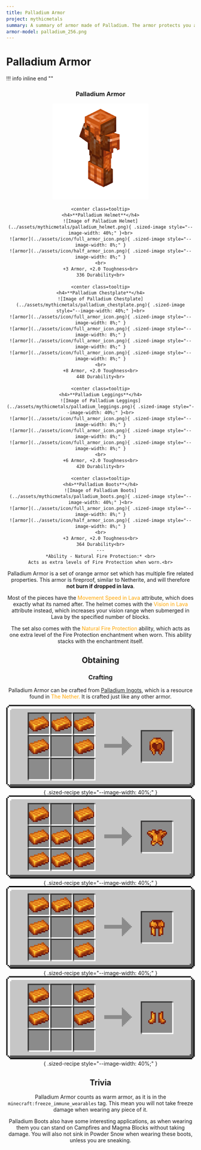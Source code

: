 ```yaml
---
title: Palladium Armor
project: mythicmetals
summary: A summary of armor made of Palladium. The armor protects you against fire, and also grants the wearer better vision and higher swim speeds in Lava. 
armor-model: palladium_256.png
---
```


# Palladium Armor

!!! info inline end ""
    <center class=tooltip>
    <h3>**Palladium Armor**</h3>
    ![Image of Palladium Armor](../assets/armor-models/256/palladium_256.png)

    <center class=tooltip>
    <h4>**Palladium Helmet**</h4>
    ![Image of Palladium Helmet](../assets/mythicmetals/palladium_helmet.png){ .sized-image style="--image-width: 40%;" }<br>
    ![armor](../assets/icon/full_armor_icon.png){ .sized-image style="--image-width: 8%;" }
    ![armor](../assets/icon/half_armor_icon.png){ .sized-image style="--image-width: 8%;" }
    <br>
    +3 Armor, +2.0 Toughness<br>
    336 Durability<br>

    <center class=tooltip>
    <h4>**Palladium Chestplate**</h4>
    ![Image of Palladium Chestplate](../assets/mythicmetals/palladium_chestplate.png){ .sized-image style="--image-width: 40%;" }<br>
    ![armor](../assets/icon/full_armor_icon.png){ .sized-image style="--image-width: 8%;" }
    ![armor](../assets/icon/full_armor_icon.png){ .sized-image style="--image-width: 8%;" }
    ![armor](../assets/icon/full_armor_icon.png){ .sized-image style="--image-width: 8%;" }
    ![armor](../assets/icon/full_armor_icon.png){ .sized-image style="--image-width: 8%;" }
    <br>
    +8 Armor, +2.0 Toughness<br>
    448 Durability<br>

    <center class=tooltip>
    <h4>**Palladium Leggings**</h4>
    ![Image of Palladium Leggings](../assets/mythicmetals/palladium_leggings.png){ .sized-image style="--image-width: 40%;" }<br>
    ![armor](../assets/icon/full_armor_icon.png){ .sized-image style="--image-width: 8%;" }
    ![armor](../assets/icon/full_armor_icon.png){ .sized-image style="--image-width: 8%;" }
    ![armor](../assets/icon/full_armor_icon.png){ .sized-image style="--image-width: 8%;" }
    <br>
    +6 Armor, +2.0 Toughness<br>
    420 Durability<br>

    <center class=tooltip>
    <h4>**Palladium Boots**</h4>
    ![Image of Palladium Boots](../assets/mythicmetals/palladium_boots.png){ .sized-image style="--image-width: 40%;" }<br>
    ![armor](../assets/icon/full_armor_icon.png){ .sized-image style="--image-width: 8%;" }
    ![armor](../assets/icon/half_armor_icon.png){ .sized-image style="--image-width: 8%;" }
    <br>
    +3 Armor, +2.0 Toughness<br>
    364 Durability<br>
    ---
    *Ability - Natural Fire Protection:* <br>
    Acts as extra levels of Fire Protection when worn.<br>

Palladium Armor is a set of orange armor set which has multiple fire related properties. This armor is fireproof, similar to Netherite, and will therefore **not burn if dropped in lava**.

Most of the pieces have the <span style="color:orange">Movement Speed in Lava</span> attribute, which does exactly what its named after. The helmet comes with the <span style="color:orange">Vision in Lava</span> attribute instead, which increases your vision range when submerged in Lava by the specified number of blocks. 

The set also comes with the <span style="color:orange">Natural Fire Protection</span> ability, which acts as one extra level of the Fire Protection enchantment when worn. This ability stacks with the enchantment itself. 

## Obtaining
### Crafting
Palladium Armor can be crafted from [Palladium Ingots](https://youtu.be/6wWHZE14hP8), which is a resource found in <span style="color:orange">The Nether.</span> It is crafted just like any other armor.

![vanilla helmet recipe with palladium ingots](../assets/mythicmetals/recipes/armor/palladium_helmet.png){ .sized-recipe style="--image-width: 40%;" }<br>
![vanilla chestplate recipe with palladium ingots](../assets/mythicmetals/recipes/armor/palladium_chestplate.png){ .sized-recipe style="--image-width: 40%;" }<br>
![vanilla leggings recipe with palladium ingots](../assets/mythicmetals/recipes/armor/palladium_leggings.png){ .sized-recipe style="--image-width: 40%;" }<br>
![vanilla boots recipe with palladium ingots](../assets/mythicmetals/recipes/armor/palladium_boots.png){ .sized-recipe style="--image-width: 40%;" }<br>

## Trivia
Palladium Armor counts as warm armor, as it is in the `minecraft:freeze_immune_wearables` tag. This mean you will not take freeze damage when wearing any piece of it.

Palladium Boots also have some interesting applications, as when wearing them you can stand on Campfires and Magma Blocks without taking damage. You will also not sink in Powder Snow when wearing these boots, unless you are sneaking. 